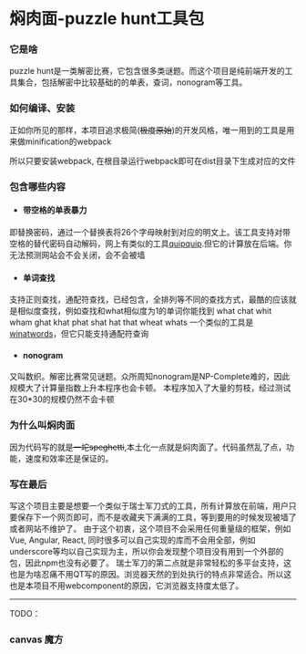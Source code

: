 # 焖肉面-puzzle hunt工具包
### 它是啥
puzzle hunt是一类解密比赛，它包含很多类谜题。而这个项目是纯前端开发的工具集合，包括解密中比较基础的的单表，查词，nonogram等工具。

### 如何编译、安装
正如你所见的那样，本项目追求极简(~~极度原始~~)的开发风格，唯一用到的工具是用来做minification的webpack

所以只要安装webpack, 在根目录运行webpack即可在dist目录下生成对应的文件

### 包含哪些内容
- #### 带空格的单表暴力
即替换密码，通过一个替换表将26个字母映射到对应的明文上。该工具支持对带空格的替代密码自动解码，网上有类似的工具[quipquip](https://www.quipqiup.com/ "quipquip").但它的计算放在后端。你无法预测网站会不会关闭，会不会被墙
- #### 单词查找
支持正则查找，通配符查找，已经包含，全排列等不同的查找方式，最酷的应该就是相似度查找，例如查找和what相似度为1的单词你能找到
what
chat
whit
wham
ghat
khat
phat
shat
hat
that
wheat
whats
一个类似的工具是[winatwords](https://winatwords.com/ "winatwords")，但它只能支持通配符查询
- #### nonogram
又叫数织。解密比赛常见谜题。众所周知nonogram是NP-Complete难的，因此规模大了计算量指数上升本程序也会卡顿。
本程序加入了大量的剪枝，经过测试在30*30的规模仍然不会卡顿

### 为什么叫焖肉面
因为代码写的就是~~一坨speghetti~~,本土化一点就是焖肉面了。代码虽然乱了点，功能，速度和效率还是保证的。

### 写在最后
写这个项目主要是想要一个类似于瑞士军刀式的工具，所有计算放在前端，用户只要保存下一个网页即可，而不是收藏夹下满满的工具，等到要用的时候发现被墙了或者网站不维护了。
由于这个初衷，这个项目不会采用任何重量级的框架，例如Vue, Angular, React, 同时很多可以自己实现的库而不会用全部，例如underscore等均以自己实现为主，所以你会发现整个项目没有用到一个外部的包，因此npm也没有必要了。
瑞士军刀的第二点就是非常轻松的多平台支持，这也是为啥忍痛不用QT写的原因。浏览器天然的到处执行的特点非常适合。所以这也是本项目不用webcomponent的原因，它浏览器支持度太低了。


------------

TODO：
### canvas 魔方